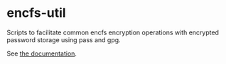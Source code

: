 # encfs-util
Scripts to facilitate common encfs encryption operations with encrypted password storage using pass and gpg.

See [the documentation](TODO).
